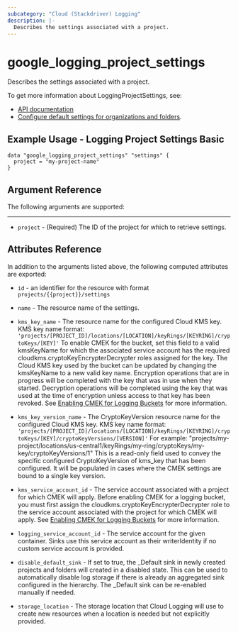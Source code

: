 ```yaml
---
subcategory: "Cloud (Stackdriver) Logging"
description: |-
  Describes the settings associated with a project.
---
```


# google_logging_project_settings

Describes the settings associated with a project.

To get more information about LoggingProjectSettings, see:

* [API documentation](https://cloud.google.com/logging/docs/reference/v2/rest/v2/projects/getSettings)
* [Configure default settings for organizations and folders](https://cloud.google.com/logging/docs/default-settings).

## Example Usage - Logging Project Settings Basic

```hcl
data "google_logging_project_settings" "settings" {
  project = "my-project-name"
}
```

## Argument Reference

The following arguments are supported:

- - -

* `project` - (Required) The ID of the project for which to retrieve settings.

## Attributes Reference

In addition to the arguments listed above, the following computed attributes are exported:

* `id` - an identifier for the resource with format `projects/{{project}}/settings`

* `name` - The resource name of the settings.

* `kms_key_name` - The resource name for the configured Cloud KMS key.
KMS key name format:
`'projects/[PROJECT_ID]/locations/[LOCATION]/keyRings/[KEYRING]/cryptoKeys/[KEY]'`
To enable CMEK for the bucket, set this field to a valid kmsKeyName for which the associated service account has the required cloudkms.cryptoKeyEncrypterDecrypter roles assigned for the key.
The Cloud KMS key used by the bucket can be updated by changing the kmsKeyName to a new valid key name. Encryption operations that are in progress will be completed with the key that was in use when they started. Decryption operations will be completed using the key that was used at the time of encryption unless access to that key has been revoked.
See [Enabling CMEK for Logging Buckets](https://cloud.google.com/logging/docs/routing/managed-encryption-storage) for more information.

* `kms_key_version_name` - The CryptoKeyVersion resource name for the configured Cloud KMS key.
KMS key name format:
`'projects/[PROJECT_ID]/locations/[LOCATION]/keyRings/[KEYRING]/cryptoKeys/[KEY]/cryptoKeyVersions/[VERSION]'`
For example:
"projects/my-project/locations/us-central1/keyRings/my-ring/cryptoKeys/my-key/cryptoKeyVersions/1"
This is a read-only field used to convey the specific configured CryptoKeyVersion of kms_key that has been configured. It will be populated in cases where the CMEK settings are bound to a single key version.

* `kms_service_account_id` - The service account associated with a project for which CMEK will apply.
Before enabling CMEK for a logging bucket, you must first assign the cloudkms.cryptoKeyEncrypterDecrypter role to the service account associated with the project for which CMEK will apply. See [Enabling CMEK for Logging Buckets](https://cloud.google.com/logging/docs/routing/managed-encryption-storage) for more information.

* `logging_service_account_id` - The service account for the given container. Sinks use this service account as their writerIdentity if no custom service account is provided.

* `disable_default_sink` -  If set to true, the _Default sink in newly created projects and folders will created in a disabled state. This can be used to automatically disable log storage if there is already an aggregated sink configured in the hierarchy. The _Default sink can be re-enabled manually if needed.

* `storage_location` -  The storage location that Cloud Logging will use to create new resources when a location is needed but not explicitly provided.
